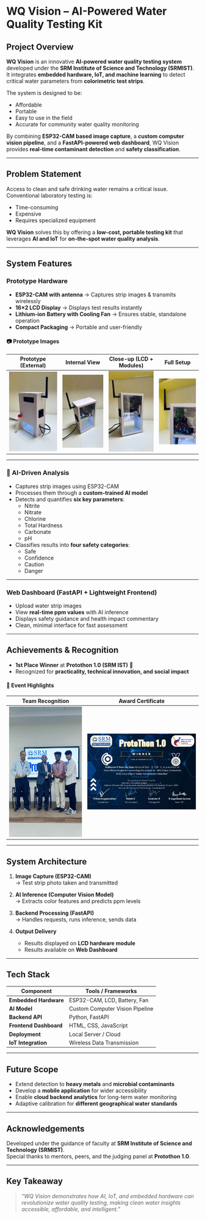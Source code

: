 # WQ Vision – AI-Powered Water Quality Testing Kit  

## Project Overview  
**WQ Vision** is an innovative **AI-powered water quality testing system** developed under the **SRM Institute of Science and Technology (SRMIST)**.  
It integrates **embedded hardware, IoT, and machine learning** to detect critical water parameters from **colorimetric test strips**.  

The system is designed to be:  
- Affordable  
- Portable  
- Easy to use in the field  
- Accurate for community water quality monitoring  

By combining **ESP32-CAM based image capture**, a **custom computer vision pipeline**, and a **FastAPI-powered web dashboard**, WQ Vision provides **real-time contaminant detection** and **safety classification**.  

---

## Problem Statement  
Access to clean and safe drinking water remains a critical issue. Conventional laboratory testing is:  
- Time-consuming  
- Expensive  
- Requires specialized equipment  

**WQ Vision** solves this by offering a **low-cost, portable testing kit** that leverages **AI and IoT** for **on-the-spot water quality analysis**.  

---

## System Features  

### Prototype Hardware  
- **ESP32-CAM with antenna** → Captures strip images & transmits wirelessly  
- **16×2 LCD Display** → Displays test results instantly  
- **Lithium-ion Battery with Cooling Fan** → Ensures stable, standalone operation  
- **Compact Packaging** → Portable and user-friendly  

#### 📷 Prototype Images  
| Prototype (External) | Internal View | Close-up (LCD + Modules) | Full Setup |
|----------------------|---------------|---------------------------|------------|
| ![Prototype](images/IMG_8115.JPG) | ![Internal](images/IMG_8116.JPG) | ![Close-up](images/IMG_8117.JPG) | ![Setup](images/IMG_8118.JPG) |

---

### 🤖 AI-Driven Analysis  
- Captures strip images using ESP32-CAM  
- Processes them through a **custom-trained AI model**  
- Detects and quantifies **six key parameters**:  
  - Nitrite  
  - Nitrate  
  - Chlorine  
  - Total Hardness  
  - Carbonate  
  - pH  
- Classifies results into **four safety categories**:  
  -  Safe  
  -  Confidence  
  -  Caution  
  -  Danger  

---

### Web Dashboard (FastAPI + Lightweight Frontend)  
- Upload water strip images  
- View **real-time ppm values** with AI inference  
- Displays safety guidance and health impact commentary  
- Clean, minimal interface for fast assessment  

---

## Achievements & Recognition  

-  **1st Place Winner** at **Protothon 1.0 (SRM IST)** 🏅  
- Recognized for **practicality, technical innovation, and social impact**  

#### 📸 Event Highlights  
| Team Recognition  | Award Certificate |
|-------------------|------------------|
| ![Certificate](images/IMG_8119.JPG) | ![Team](images/IMG_8120.JPG) |

---

##  System Architecture  

1. **Image Capture (ESP32-CAM)**  
   → Test strip photo taken and transmitted  

2. **AI Inference (Computer Vision Model)**  
   → Extracts color features and predicts ppm levels  

3. **Backend Processing (FastAPI)**  
   → Handles requests, runs inference, sends data  

4. **Output Delivery**  
   - Results displayed on **LCD hardware module**  
   - Results available on **Web Dashboard**  

---

##  Tech Stack  

| Component          | Tools / Frameworks |
|--------------------|---------------------|
| **Embedded Hardware** | ESP32-CAM, LCD, Battery, Fan |
| **AI Model** | Custom Computer Vision Pipeline |
| **Backend API** | Python, FastAPI |
| **Frontend Dashboard** | HTML, CSS, JavaScript |
| **Deployment** | Local Server / Cloud |
| **IoT Integration** | Wireless Data Transmission |

---

##  Future Scope  

- Extend detection to **heavy metals** and **microbial contaminants**  
- Develop a **mobile application** for wider accessibility  
- Enable **cloud backend analytics** for long-term water monitoring  
- Adaptive calibration for **different geographical water standards**  

---

##  Acknowledgements  

Developed under the guidance of faculty at **SRM Institute of Science and Technology (SRMIST)**.  
Special thanks to mentors, peers, and the judging panel at **Protothon 1.0**.  

---

##  Key Takeaway  

> *“WQ Vision demonstrates how AI, IoT, and embedded hardware can revolutionize water quality testing, making clean water insights accessible, affordable, and intelligent.”*
